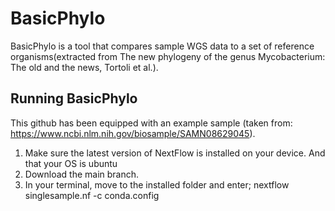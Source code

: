 # BasicPhylo
BasicPhylo is a tool that compares sample WGS data to a set of reference organisms(extracted from The new phylogeny of the genus Mycobacterium: The old and the news, Tortoli et al.).

## Running BasicPhylo
This github has been equipped with an example sample (taken from: https://www.ncbi.nlm.nih.gov/biosample/SAMN08629045). 

1. Make sure the latest version of NextFlow is installed on your device. And that your OS is ubuntu
2. Download the main branch.
3. In your terminal, move to the installed folder and enter; nextflow singlesample.nf -c conda.config
